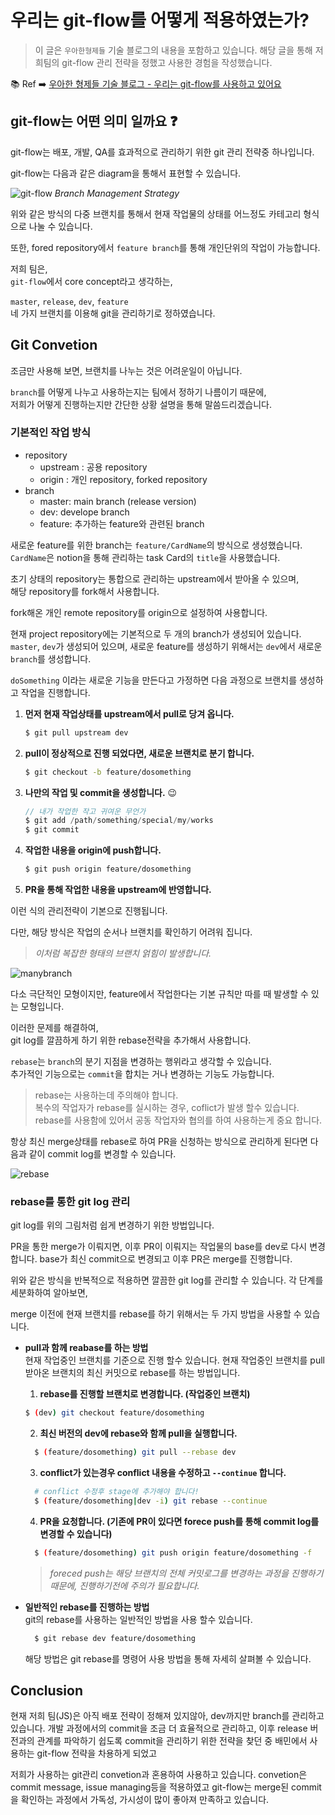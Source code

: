 # 우리는 git-flow를 어떻게 적용하였는가?

> 이 글은 `우아한형제들` 기술 블로그의 내용을 포함하고 있습니다. 해당 글을 통해 저희팀의 git-flow 관리 전략을 정했고 사용한 경험을 작성했습니다.

:books: Ref ➡️ [우아한 형제들 기술 블로그 - 우리는 git-flow를 사용하고 있어요](https://techblog.woowahan.com/2553/)

## git-flow는 어떤 의미 일까요 :question:

git-flow는 배포, 개발, QA를 효과적으로 관리하기 위한 git 관리 전략중 하나입니다.

git-flow는 다음과 같은 diagram을 통해서 표현할 수 있습니다.

![git-flow](../src/github/gitflow.jpeg ) *Branch Management Strategy*


위와 같은 방식의 다중 브랜치를 통해서 현재 작업물의 상태를 어느정도 카테고리 형식으로 나눌 수 있습니다.

또한, fored repository에서 `feature branch`를 통해 개인단위의 작업이 가능합니다.

저희 팀은,  
`git-flow`에서 core concept라고 생각하는,

`master`, `release`, `dev`, `feature`  
네 가지 브랜치를 이용해 git을 관리하기로 정하였습니다.

## Git Convetion

조금만 사용해 보면,
브랜치를 나누는 것은 어려운일이 아닙니다.

`branch`를 어떻게 나누고 사용하는지는 팀에서 정하기 나름이기 때문에,  
저희가 어떻게 진행하는지만 간단한 상황 설명을 통해 말씀드리겠습니다.

### 기본적인 작업 방식

- repository
  - upstream : 공용 repository
  - origin : 개인 repository, forked repository
- branch
  - master: main branch (release version)
  - dev: develope branch
  - feature: 추가하는 feature와 관련된 branch

새로운 feature를 위한 branch는 `feature/CardName`의 방식으로 생성했습니다.  
`CardName`은 notion을 통해 관리하는 task Card의 `title`을 사용했습니다.

초기 상태의 repository는 통합으로 관리하는 upstream에서 받아올 수 있으며,  
해당 repository를 fork해서 사용합니다.

fork해온 개인 remote repository를 origin으로 설정하여 사용합니다.

현재 project repository에는 기본적으로 두 개의 branch가 생성되어 있습니다. `master`, `dev`가 생성되어 있으며, 새로운 feature를 생성하기 위해서는 `dev`에서 새로운 `branch`를 생성합니다.

`doSomething` 이라는 새로운 기능을 만든다고 가정하면
다음 과정으로 브랜치를 생성하고 작업을 진행합니다.

1. **먼저 현재 작업상태를 upstream에서 pull로 당겨 옵니다.**
   ```bash
   $ git pull upstream dev
   ```
2. **pull이 정상적으로 진행 되었다면, 새로운 브랜치로 분기 합니다.**
   ```bash
   $ git checkout -b feature/dosomething
   ```
3. **나만의 작업 및 commit을 생성합니다.** :wink:
   ```js
   // 내가 작업한 작고 귀여운 무언가
   $ git add /path/something/special/my/works
   $ git commit
   ```
4. **작업한 내용을 origin에 push합니다.**
   ```bash
   $ git push origin feature/dosomething
   ```
5. **PR을 통해 작업한 내용을 upstream에 반영합니다.**

이런 식의 관리전략이 기본으로 진행됩니다.

다만, 해당 방식은 작업의 순서나 브랜치를 확인하기 어려워 집니다.

> _이처럼 복잡한 형태의 브랜치 얽힘이 발생합니다._

![manybranch](../src/github/manybranch.png "그냥 봐도 복잡한 이미지")

다소 극단적인 모형이지만, feature에서 작업한다는 기본 규칙만 따를 때 발생할 수 있는 모형입니다.

이러한 문제를 해결하여,  
git log를 깔끔하게 하기 위한 rebase전략을 추가해서 사용합니다.

`rebase`는 `branch`의 분기 지점을 변경하는 행위라고 생각할 수 있습니다.  
추가적인 기능으로는 `commit`을 합치는 거나 변경하는 기능도 가능합니다.

> rebase는 사용하는데 주의해야 합니다.  
> 복수의 작업자가 rebase를 실시하는 경우, coflict가 발생 할수 있습니다.  
> rebase를 사용함에 있어서 공동 작업자와 협의를 하여 사용하는게 중요 합니다.

항상 최신 merge상태를 rebase로 하여 PR을 신청하는 방식으로 관리하게 된다면 다음과 같이 commit log를 변경할 수 있습니다.

![rebase](../src/github/rebase.png)

### rebase를 통한 git log 관리

git log를 위의 그림처럼 쉽게 변경하기 위한 방법입니다.

PR을 통한 merge가 이뤄지면, 이후 PR이 이뤄지는 작업물의 base를 dev로 다시 변경합니다.
base가 최신 commit으로 변경되고 이후 PR은 merge를 진행합니다.

위와 같은 방식을 반복적으로 적용하면 깔끔한 git log를 관리할 수 있습니다.
각 단계를 세분화하여 알아보면,

merge 이전에 현재 브랜치를 rebase를 하기 위해서는 두 가지 방법을 사용할 수 있습니다.

- **pull과 함께 reabase를 하는 방법**  
  현재 작업중인 브랜치를 기준으로 진행 할수 있습니다.
  현재 작업중인 브랜치를 pull 받아온 브랜치의 최신 커밋으로 rebase를 하는 방법입니다.

  1. **rebase를 진행할 브랜치로 변경합니다. (작업중인 브랜치)**

  ```bash
  $ (dev) git checkout feature/dosomething
  ```

  2. **최신 버전의 dev에 rebase와 함께 pull을 실행합니다.**

  ```bash
    $ (feature/dosomething) git pull --rebase dev
  ```

  3. **conflict가 있는경우 conflict 내용을 수정하고 `--continue` 합니다.**

  ```bash
    # conflict 수정후 stage에 추가해야 합니다!
    $ (feature/dosomething|dev -i) git rebase --continue
  ```

  4. **PR을 요청합니다. (기존에 PR이 있다면 forece push를 통해 commit log를 변경할 수 있습니다)**

  ```bash
    $ (feature/dosomething) git push origin feature/dosomething -f
  ```

  > _foreced push는 해당 브랜치의 전체 커밋로그를 변경하는 과정을 진행하기 때문에, 진행하기전에 주의가 필요합니다._

- **일반적인 rebase를 진행하는 방법**  
  git의 rebase를 사용하는 일반적인 방법을 사용 할수 있습니다.

  ```bash
    $ git rebase dev feature/dosomething
  ```

  해당 방법은 git rebase를 명령어 사용 방법을 통해 자세히 살펴볼 수 있습니다.

## Conclusion

현재 저희 팀(JS)은 아직 배포 전략이 정해져 있지않아, dev까지만 branch를 관리하고 있습니다.
개발 과정에서의 commit을 조금 더 효율적으로 관리하고, 이후 release 버전과의 관계를 파악하기 쉽도록 commit을 관리하기 위한 전략을 찾던 중 배민에서 사용하는 git-flow 전략을 차용하게 되었고

저희가 사용하는 git관리 convetion과 혼용하여 사용하고 있습니다.
convetion은 commit message, issue managing등을 적용하였고 git-flow는 merge된 commit을 확인하는 과정에서 가독성, 가시성이 많이 좋아져 만족하고 있습니다.
